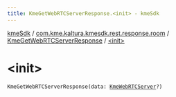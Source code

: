 ```yaml
---
title: KmeGetWebRTCServerResponse.<init> - kmeSdk
---
```


[kmeSdk](../../index.html) / [com.kme.kaltura.kmesdk.rest.response.room](../index.html) / [KmeGetWebRTCServerResponse](index.html) / [&lt;init&gt;](./-init-.html)

# &lt;init&gt;

`KmeGetWebRTCServerResponse(data: `[`KmeWebRTCServer`](../-kme-web-r-t-c-server/index.html)`?)`
